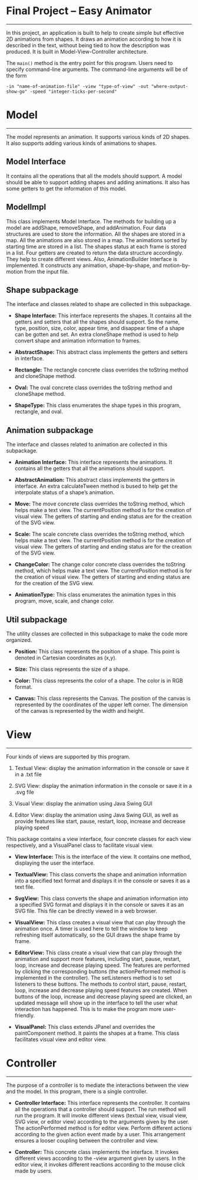 # Final Project – Easy Animator
---
In this project, an application is built to help to create simple but effective 2D animations from shapes. It draws an animation according to how it is described in the text, without being tied to how the description was produced. It is built in Model-View-Controller architecture.

The `main()` method is the entry point for this program. Users need to specify command-line arguments. The command-line arguments will be of the form

    -in "name-of-animation-file" -view "type-of-view" -out "where-output-show-go" -speed "integer-ticks-per-second"

# Model
---
The model represents an animation. It supports various kinds of 2D shapes. It also supports adding various kinds of animations to shapes.

## Model Interface

It contains all the operations that all the models should support. A model should be able to support adding shapes and adding animations. It also has some getters to get the information of this model.

## ModelImpl

This class implements Model Interface. The methods for building up a model are addShape, removeShape, and addAnimation. Four data structures are used to store the information. All the shapes are stored in a map. All the animations are also stored in a map. The animations sorted by starting time are stored in a list. The shapes status at each frame is stored in a list. Four getters are created to return the data structure accordingly. They help to create different views. Also, AnimationBuilder<T> Interface is implemented. It constructs any animation, shape-by-shape, and motion-by-motion from the input file.

## Shape subpackage

The interface and classes related to shape are collected in this subpackage.

- **Shape Interface:** This interface represents the shapes. It contains all the getters and setters that all the shapes should support. So the name, type, position, size, color, appear time, and disappear time of a shape can be gotten and set. An extra cloneShape method is used to help convert shape and animation information to frames.

- **AbstractShape:** This abstract class implements the getters and setters in interface.

- **Rectangle:** The rectangle concrete class overrides the toString method and cloneShape method.

- **Oval:** The oval concrete class overrides the toString method and cloneShape method.

- **ShapeType:** This class enumerates the shape types in this program, rectangle, and oval.

## Animation subpackage

The interface and classes related to animation are collected in this subpackage.

- **Animation Interface:** This interface represents the animations. It contains all the getters that all the animations should support.

- **AbstractAnimation:** This abstract class implements the getters in interface. An extra calculateTween method is bused to help get the interpolate status of a shape’s animation.

- **Move:** The move concrete class overrides the toString method, which helps make a text view. The currentPosition method is for the creation of visual view. The getters of starting and ending status are for the creation of the SVG view.

- **Scale:** The scale concrete class overrides the toString method, which helps make a text view. The currentPosition method is for the creation of visual view. The getters of starting and ending status are for the creation of the SVG view.

- **ChangeColor:** The change color concrete class overrides the toString method, which helps make a text view. The currentPosition method is for the creation of visual view. The getters of starting and ending status are for the creation of the SVG view.

- **AnimationType:** This class enumerates the animation types in this program, move, scale, and change color.

## Util subpackage

The utility classes are collected in this subpackage to make the code more organized.

- **Position:** This class represents the position of a shape. This point is denoted in Cartesian coordinates as (x,y).

- **Size:** This class represents the size of a shape.

- **Color:** This class represents the color of a shape. The color is in RGB format.

- **Canvas:** This class represents the Canvas. The position of the canvas is represented by the coordinates of the upper left corner. The dimension of the canvas is represented by the width and height.

# View
---
Four kinds of views are supported by this program.

1. Textual View: display the animation information in the console or save it in a .txt file

2. SVG View:  display the animation information in the console or save it in a .svg file

3. Visual View: display the animation using Java Swing GUI

4. Editor View: display the animation using Java Swing GUI, as well as provide features like start, pause, restart, loop, increase and decrease playing speed

This package contains a view interface, four concrete classes for each view respectively, and a VisualPanel class to facilitate visual view.

- **View Interface:** This is the interface of the view. It contains one method, displaying the user the interface.

- **TextualView:** This class converts the shape and animation information into a specified text format and displays it in the console or saves it as a text file.

- **SvgView:** This class converts the shape and animation information into a specified SVG format and displays it in the console or saves it as an SVG file. This file can be directly viewed in a web browser.

- **VisualView:** This class creates a visual view that can play through the animation once. A timer is used here to tell the window to keep refreshing itself automatically, so the GUI draws the shape frame by frame.

- **EditorView:** This class create a visual view that can play through the animation and support more features, including start, pause, restart, loop, increase and decrease playing speed. The features are performed by clicking the corresponding buttons (the actionPerformed method is implemented in the controller). The setListeners method is to set listeners to these buttons. The methods to control start, pause, restart, loop, increase and decrease playing speed features are created. When buttons of the loop, increase and decrease playing speed are clicked, an updated message will show up in the interface to tell the user what interaction has happened. This is to make the program more user-friendly.

- **VisualPanel:** This class extends JPanel and overrides the paintComponent method. It paints the shapes at a frame. This class facilitates visual view and editor view.

# Controller
---
The purpose of a controller is to mediate the interactions between the view and the model. In this program, there is a single controller.

- **Controller Interface:** This interface represents the controller. It contains all the operations that a controller should support. The run method will run the program. It will invoke different views (textual view, visual view, SVG view, or editor view) according to the arguments given by the user. The actionPerformed method is for editor view. Perform different actions according to the given action event made by a user. This arrangement ensures a looser coupling between the controller and view.

- **Controller:** This concrete class implements the interface. It invokes different views according to the -view argument given by users. In the editor view, it invokes different reactions according to the mouse click made by users.
